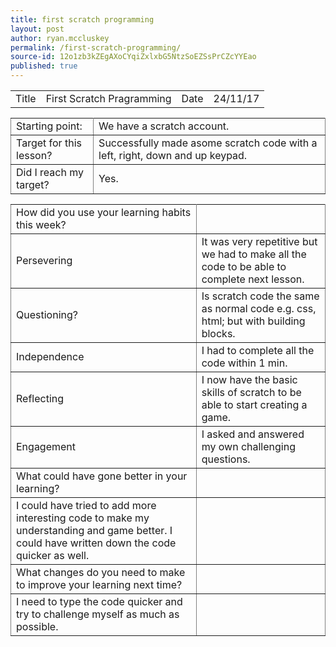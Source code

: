 ```yaml
---
title: first scratch programming
layout: post
author: ryan.mccluskey
permalink: /first-scratch-programming/
source-id: 12o1zb3kZEgAXoCYqiZxlxbG5NtzSoEZSsPrCZcYYEao
published: true
---
```

<table rules="rows">
  <tr>
    <td>Title</td>
    <td>First Scratch Pragramming</td>
    <td>Date</td>
    <td>24/11/17</td>
  </tr>
</table>


<table rules="all">
  <tr>
    <td>Starting point:</td>
    <td>We have a scratch account.</td>
  </tr>
  <tr>
    <td>Target for this lesson?</td>
    <td>Successfully made asome scratch code with a left, right, down and up keypad. </td>
  </tr>
  <tr>
    <td>Did I reach my target? </td>
    <td>Yes.</td>
  </tr>
</table>


<table rules="all">
  <tr>
    <td>How did you use your learning habits this week?</td>
    <td></td>
  </tr>
  <tr>
    <td>Persevering</td>
    <td>It was very repetitive but we had to make all the code to be able to complete next lesson.</td>
  </tr>
  <tr>
    <td>Questioning?</td>
    <td>Is scratch code the same as normal code e.g. css, html; but with building blocks.</td>
  </tr>
  <tr>
    <td>Independence</td>
    <td>I had to complete all the code within 1 min.</td>
  </tr>
  <tr>
    <td>Reflecting</td>
    <td>I now have the basic skills of scratch to be able to start creating a game.</td>
  </tr>
  <tr>
    <td>Engagement</td>
    <td>I asked and answered my own challenging questions.</td>
  </tr>
  <tr>
    <td>What could have gone better in your learning?</td>
    <td></td>
  </tr>
  <tr>
    <td>I could have tried to add more interesting code to make my understanding and game better. I could have written down the code quicker as well. </td>
    <td></td>
  </tr>
  <tr>
    <td>What changes do you need to make to improve your learning next time?</td>
    <td></td>
  </tr>
  <tr>
    <td>I need to type the code quicker and try to challenge myself as much as possible.</td>
    <td></td>
  </tr>
</table>


